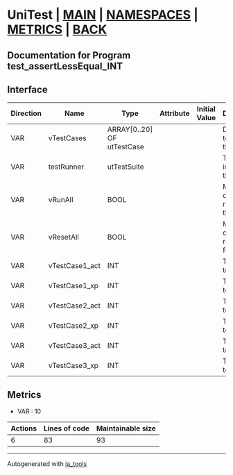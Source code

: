 # UniTest | [MAIN] | [NAMESPACES] | [METRICS] | [BACK]  

## Documentation for Program test_assertLessEqual_INT  

## Interface  

| Direction | Name | Type | Attribute | Initial Value | Documentation |
| --------- | ---- | ---- | --------- | ------------- | ------------- |
| VAR | vTestCases | ARRAY[0..20] OF utTestCase |  |  | Definition of all test cases for this POU |  
| VAR | testRunner | utTestSuite |  |  | Test Suite fb instance to run the tests |  
| VAR | vRunAll | BOOL |  |  | Manual command to run all tests for this POU |  
| VAR | vResetAll | BOOL |  |  | Manual command to reset all tests for this POU |  
| VAR | vTestCase1_act | INT |  |  | Test data 1 of test case 1 |  
| VAR | vTestCase1_xp | INT |  |  | Test data 2 of test case 1 |  
| VAR | vTestCase2_act | INT |  |  | Test data 1 of test case 2 |  
| VAR | vTestCase2_xp | INT |  |  | Test data 2 of test case 2 |  
| VAR | vTestCase3_act | INT |  |  | Test data 1 of test case 3 |  
| VAR | vTestCase3_xp | INT |  |  | Test data 2 of test case 3 |  


## Metrics  

- VAR : 10

| Actions | Lines of code | Maintainable size |
| ------- | ------------- | ----------------- |
| 6 | 83 | 93 |

---
Autogenerated with [ia_tools](https://github.com/tkucic/ia_tools)  

[MAIN]: ../../../../index.md
[NAMESPACES]: ../../nsList.md
[METRICS]: ../../../metrics.md
[BACK]: ../nsMain.md
